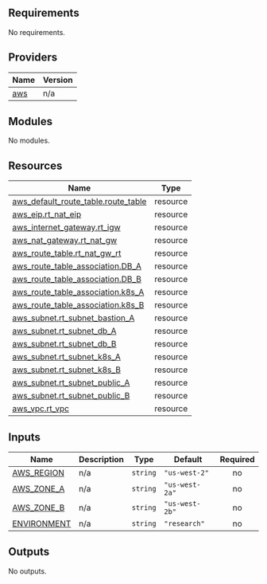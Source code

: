 ## Requirements

No requirements.

## Providers

| Name | Version |
|------|---------|
| <a name="provider_aws"></a> [aws](#provider\_aws) | n/a |

## Modules

No modules.

## Resources

| Name | Type |
|------|------|
| [aws_default_route_table.route_table](https://registry.terraform.io/providers/hashicorp/aws/latest/docs/resources/default_route_table) | resource |
| [aws_eip.rt_nat_eip](https://registry.terraform.io/providers/hashicorp/aws/latest/docs/resources/eip) | resource |
| [aws_internet_gateway.rt_igw](https://registry.terraform.io/providers/hashicorp/aws/latest/docs/resources/internet_gateway) | resource |
| [aws_nat_gateway.rt_nat_gw](https://registry.terraform.io/providers/hashicorp/aws/latest/docs/resources/nat_gateway) | resource |
| [aws_route_table.rt_nat_gw_rt](https://registry.terraform.io/providers/hashicorp/aws/latest/docs/resources/route_table) | resource |
| [aws_route_table_association.DB_A](https://registry.terraform.io/providers/hashicorp/aws/latest/docs/resources/route_table_association) | resource |
| [aws_route_table_association.DB_B](https://registry.terraform.io/providers/hashicorp/aws/latest/docs/resources/route_table_association) | resource |
| [aws_route_table_association.k8s_A](https://registry.terraform.io/providers/hashicorp/aws/latest/docs/resources/route_table_association) | resource |
| [aws_route_table_association.k8s_B](https://registry.terraform.io/providers/hashicorp/aws/latest/docs/resources/route_table_association) | resource |
| [aws_subnet.rt_subnet_bastion_A](https://registry.terraform.io/providers/hashicorp/aws/latest/docs/resources/subnet) | resource |
| [aws_subnet.rt_subnet_db_A](https://registry.terraform.io/providers/hashicorp/aws/latest/docs/resources/subnet) | resource |
| [aws_subnet.rt_subnet_db_B](https://registry.terraform.io/providers/hashicorp/aws/latest/docs/resources/subnet) | resource |
| [aws_subnet.rt_subnet_k8s_A](https://registry.terraform.io/providers/hashicorp/aws/latest/docs/resources/subnet) | resource |
| [aws_subnet.rt_subnet_k8s_B](https://registry.terraform.io/providers/hashicorp/aws/latest/docs/resources/subnet) | resource |
| [aws_subnet.rt_subnet_public_A](https://registry.terraform.io/providers/hashicorp/aws/latest/docs/resources/subnet) | resource |
| [aws_subnet.rt_subnet_public_B](https://registry.terraform.io/providers/hashicorp/aws/latest/docs/resources/subnet) | resource |
| [aws_vpc.rt_vpc](https://registry.terraform.io/providers/hashicorp/aws/latest/docs/resources/vpc) | resource |

## Inputs

| Name | Description | Type | Default | Required |
|------|-------------|------|---------|:--------:|
| <a name="input_AWS_REGION"></a> [AWS\_REGION](#input\_AWS\_REGION) | n/a | `string` | `"us-west-2"` | no |
| <a name="input_AWS_ZONE_A"></a> [AWS\_ZONE\_A](#input\_AWS\_ZONE\_A) | n/a | `string` | `"us-west-2a"` | no |
| <a name="input_AWS_ZONE_B"></a> [AWS\_ZONE\_B](#input\_AWS\_ZONE\_B) | n/a | `string` | `"us-west-2b"` | no |
| <a name="input_ENVIRONMENT"></a> [ENVIRONMENT](#input\_ENVIRONMENT) | n/a | `string` | `"research"` | no |

## Outputs

No outputs.
